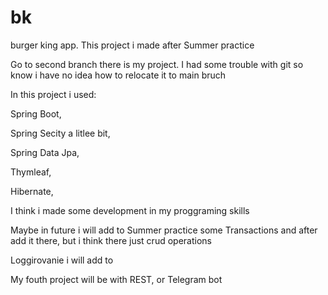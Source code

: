 # bk
burger king app. This project i made after Summer practice

Go to second branch there is my project. I had some trouble with git so know i have no idea how to relocate it to main bruch

In this project i used: 

Spring Boot, 

Spring Secity a litlee bit, 

Spring Data Jpa, 

Thymleaf, 

Hibernate, 

I think i made some development in my proggraming skills

Maybe in future i will add to Summer practice some Transactions and after add it there, but i think there just crud operations 

Loggirovanie i will add to

My fouth project will be with REST, or Telegram bot
